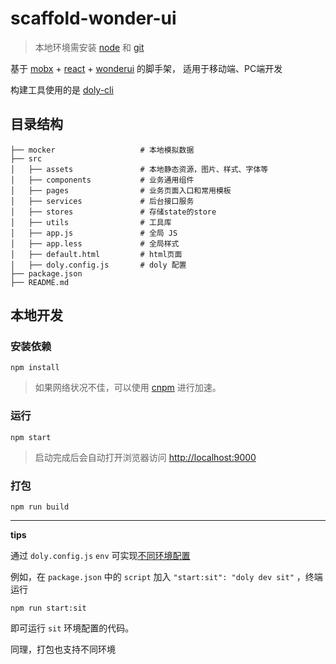 # scaffold-wonder-ui

> 本地环境需安装 [node](http://nodejs.org/) 和 [git](https://git-scm.com/)

基于 [mobx](https://cn.mobx.js.org/) + [react](https://facebook.github.io/react/) + [wonderui](https://github.com/jian263994241/wonderjs/tree/v2) 的脚手架， 适用于移动端、PC端开发

构建工具使用的是 [doly-cli](https://www.npmjs.com/package/doly-cli) 

## 目录结构

```
├── mocker                   # 本地模拟数据
├── src
│   ├── assets               # 本地静态资源，图片、样式、字体等
│   ├── components           # 业务通用组件
│   ├── pages                # 业务页面入口和常用模板
│   ├── services             # 后台接口服务
│   ├── stores               # 存储state的store
│   ├── utils                # 工具库
│   ├── app.js               # 全局 JS
│   ├── app.less             # 全局样式
│   ├── default.html         # html页面
│   ├── doly.config.js       # doly 配置
├── package.json
├── README.md

```

## 本地开发

### 安装依赖

```shell
npm install 
```

> 如果网络状况不佳，可以使用 [cnpm](https://cnpmjs.org/) 进行加速。

### 运行

```shell
npm start
```

> 启动完成后会自动打开浏览器访问 [http://localhost:9000](http://localhost:9000)

### 打包

```shell
npm run build
```

---

**tips** 

通过 `doly.config.js` `env` 可实现[不同环境配置](https://www.npmjs.com/package/doly-cli#%E4%B8%8D%E5%90%8C%E7%8E%AF%E5%A2%83%E9%85%8D%E7%BD%AE)

例如，在 `package.json` 中的 `script` 加入 `"start:sit": "doly dev sit"` ，终端运行

```shell
npm run start:sit
```

即可运行 `sit` 环境配置的代码。

同理，打包也支持不同环境


